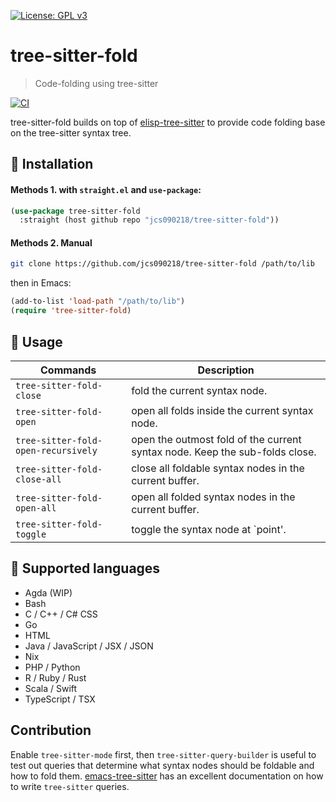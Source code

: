 [![License: GPL v3](https://img.shields.io/badge/License-GPL%20v3-blue.svg)](https://www.gnu.org/licenses/gpl-3.0)

# tree-sitter-fold
> Code-folding using tree-sitter

[![CI](https://github.com/jcs090218/tree-sitter-fold/actions/workflows/test.yml/badge.svg)](https://github.com/jcs090218/tree-sitter-fold/actions/workflows/test.yml)

tree-sitter-fold builds on top of [elisp-tree-sitter](https://github.com/emacs-tree-sitter/elisp-tree-sitter)
to provide code folding base on the tree-sitter syntax tree.

## :floppy_disk: Installation

#### Methods 1. with `straight.el` and `use-package`:

```el
(use-package tree-sitter-fold
  :straight (host github repo "jcs090218/tree-sitter-fold"))
```

#### Methods 2. Manual

```sh
git clone https://github.com/jcs090218/tree-sitter-fold /path/to/lib
```

then in Emacs:

```el
(add-to-list 'load-path "/path/to/lib")
(require 'tree-sitter-fold)
```

## :card_index: Usage

| Commands                            | Description                                                                 |
|-------------------------------------|-----------------------------------------------------------------------------|
| `tree-sitter-fold-close`            | fold the current syntax node.                                               |
| `tree-sitter-fold-open`             | open all folds inside the current syntax node.                              |
| `tree-sitter-fold-open-recursively` | open the outmost fold of the current syntax node. Keep the sub-folds close. |
| `tree-sitter-fold-close-all`        | close all foldable syntax nodes in the current buffer.                      |
| `tree-sitter-fold-open-all`         | open all folded syntax nodes in the current buffer.                         |
| `tree-sitter-fold-toggle`           | toggle the syntax node at `point'.                                          |

## :hammer: Supported languages

* Agda (WIP)
* Bash
* C / C++ / C# CSS
* Go
* HTML
* Java / JavaScript / JSX / JSON
* Nix
* PHP / Python
* R / Ruby / Rust
* Scala / Swift
* TypeScript / TSX

## Contribution

Enable `tree-sitter-mode` first, then `tree-sitter-query-builder` is useful to test
out queries that determine what syntax nodes should be foldable and how to fold
them. [emacs-tree-sitter](https://ubolonton.github.io/emacs-tree-sitter/syntax-highlighting/queries/)
has an excellent documentation on how to write `tree-sitter` queries.
